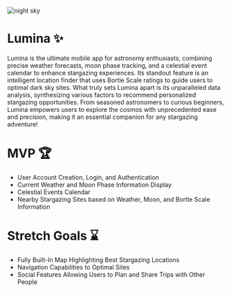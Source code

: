 ![night sky](https://github.com/acm-projects/Lumina/blob/main/stars2.jpg?raw=true)
# Lumina ✨
Lumina is the ultimate mobile app for astronomy enthusiasts, combining precise weather forecasts, moon phase tracking, and a celestial event calendar to enhance stargazing experiences. Its standout feature is an intelligent location finder that uses Bortle Scale ratings to guide users to optimal dark sky sites. What truly sets Lumina apart is its unparalleled data analysis, synthesizing various factors to recommend personalized stargazing opportunities. From seasoned astronomers to curious beginners, Lumina empowers users to explore the cosmos with unprecedented ease and precision, making it an essential companion for any stargazing adventure!

# MVP 🏆
+ User Account Creation, Login, and Authentication
+ Current Weather and Moon Phase Information Display
+ Celestial Events Calendar
+ Nearby Stargazing Sites based on Weather, Moon, and Bortle Scale Information

# Stretch Goals ⌛
+ Fully Built-In Map Highlighting Best Stargazing Locations
+ Navigation Capabilities to Optimal Sites
+ Social Features Allowing Users to Plan and Share Trips with Other People
